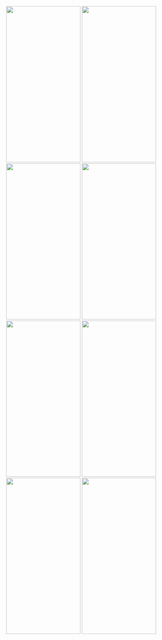 <img src="https://github.com/sevdeaydiin/instagram-clone-app-design/assets/74006598/bb0ff405-99a4-4e06-8a28-f956e7ea4bf9" width="200" height="420" /> 
<img src="https://github.com/sevdeaydiin/instagram-clone-app-design/assets/74006598/481bf944-e297-476c-8308-671c9f4b739b" width="200" height="420" /> 
<img src="https://github.com/sevdeaydiin/instagram-clone-app-design/assets/74006598/f729500e-0206-489b-85b4-f3a1d8edca5e" width="200" height="420" /> 
<img src="https://github.com/sevdeaydiin/instagram-clone-app-design/assets/74006598/114c1c26-0f37-432e-9795-3e413b29122b" width="200" height="420" /> 
<img src="https://github.com/sevdeaydiin/instagram-clone-app-design/assets/74006598/1247ff76-06b6-4716-9ef5-183769dcdcb3" width="200" height="420" /> 
<img src="https://github.com/sevdeaydiin/instagram-clone-app-design/assets/74006598/a07f8adc-5562-4937-ab22-173b53851f4d" width="200" height="420" /> 
<img src="https://github.com/sevdeaydiin/instagram-clone-app-design/assets/74006598/fd178da1-3afd-4846-ba15-a81f3e756fa9" width="200" height="420" />
<img src="https://github.com/sevdeaydiin/instagram-clone-app-design/assets/74006598/fd1ecc4b-662c-4db7-995c-c4d43381709e" width="200" height="420" />
